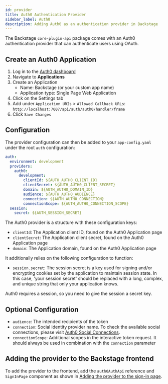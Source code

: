 ```yaml
---
id: provider
title: Auth0 Authentication Provider
sidebar_label: Auth0
description: Adding Auth0 as an authentication provider in Backstage
---
```


The Backstage `core-plugin-api` package comes with an Auth0 authentication
provider that can authenticate users using OAuth.

## Create an Auth0 Application

1. Log in to the [Auth0 dashboard](https://manage.auth0.com/dashboard/)
2. Navigate to **Applications**
3. Create an Application
   - Name: Backstage (or your custom app name)
   - Application type: Single Page Web Application
4. Click on the Settings tab
5. Add under `Application URIs` > `Allowed Callback URLs`:
   `http://localhost:7007/api/auth/auth0/handler/frame`
6. Click `Save Changes`

## Configuration

The provider configuration can then be added to your `app-config.yaml` under the
root `auth` configuration:

```yaml
auth:
  environment: development
  providers:
    auth0:
      development:
        clientId: ${AUTH_AUTH0_CLIENT_ID}
        clientSecret: ${AUTH_AUTH0_CLIENT_SECRET}
        domain: ${AUTH_AUTH0_DOMAIN_ID}
        audience: ${AUTH_AUTH0_AUDIENCE}
        connection: ${AUTH_AUTH0_CONNECTION}
        connectionScope: ${AUTH_AUTH0_CONNECTION_SCOPE}
  session:
    secret: ${AUTH_SESSION_SECRET}
```

The Auth0 provider is a structure with these configuration keys:

- `clientId`: The Application client ID, found on the Auth0 Application page
- `clientSecret`: The Application client secret, found on the Auth0 Application
  page
- `domain`: The Application domain, found on the Auth0 Application page

It additionally relies on the following configuration to function:

- `session.secret`: The session secret is a key used for signing and/or encrypting cookies set by the application to maintain session state. In this case, 'your session secret' should be replaced with a long, complex, and unique string that only your application knows.

Auth0 requires a session, so you need to give the session a secret key.

## Optional Configuration

- `audience`: The intended recipients of the token
- `connection`: Social identity provider name. To check the available social connections, please visit [Auth0 Social Connections](https://marketplace.auth0.com/features/social-connections).
- `connectionScope`: Additional scopes in the interactive token request. It should always be used in combination with the `connection` parameter

## Adding the provider to the Backstage frontend

To add the provider to the frontend, add the `auth0AuthApi` reference and
`SignInPage` component as shown in
[Adding the provider to the sign-in page](../index.md#sign-in-configuration).
